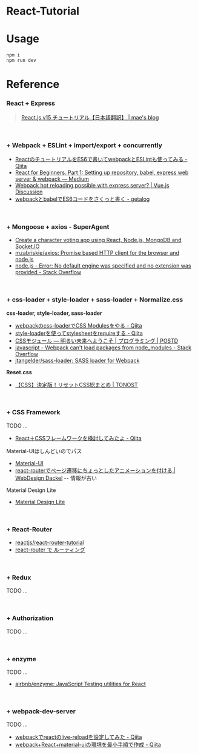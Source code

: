 React-Tutorial
======

# Usage

    npm i
    npm run dev

# Reference

### React + Express

> <a href="http://mae.chab.in/archives/2872" target="_blank">React.js v15 チュートリアル【日本語翻訳】 | mae&apos;s blog</a>

<br>

### + Webpack + ESLint + import/export + concurrently

- <a href="http://qiita.com/morizotter/items/9e2a7def6773a2a8e174" target="_blank">ReactのチュートリアルをES6で書いてwebpackとESLintも使ってみる - Qiita</a>
- <a href="https://medium.com/@viatsko/react-for-beginners-part-1-setting-up-repository-babel-express-web-server-webpack-a3a90cc05d1e#.6d3sozh4t" target="_blank">React for Beginners. Part 1: Setting up repository, babel, express web server &amp; webpack — Medium</a>
- <a href="http://forum.vuejs.org/topic/836/webpack-hot-reloading-possible-with-express-server/6" target="_blank">Webpack hot reloading possible with express server? | Vue.js Discussion</a>
- <a href="http://geta6.hatenablog.com/entry/2016/04/05/165201" target="_blank">webpackとbabelでES6コードをさくっと書く - getalog</a>

<br>

### + Mongoose + axios - SuperAgent

- <a href="http://sahatyalkabov.com/create-a-character-voting-app-using-react-nodejs-mongodb-and-socketio/" target="_blank">Create a character voting app using React, Node.js, MongoDB and Socket.IO</a>
- <a href="https://github.com/mzabriskie/axios" target="_blank">mzabriskie/axios: Promise based HTTP client for the browser and node.js</a>
- <a href="http://stackoverflow.com/questions/23595282/error-no-default-engine-was-specified-and-no-extension-was-provided" target="_blank">node.js - Error: No default engine was specified and no extension was provided - Stack Overflow</a>

<br>

### + css-loader + style-loader + sass-loader + Normalize.css

**css-loader, style-loader, sass-loader**

- <a href="http://qiita.com/_likr/items/c335dec5221024ad56bc" target="_blank">webpackのcss-loaderでCSS Modulesをやる - Qiita</a>
- <a href="http://qiita.com/nekobato/items/43122e0ff7d260b2b0cc" target="_blank">style-loaderを使ってstylesheetをrequireする - Qiita</a>
- <a href="http://postd.cc/css-modules/" target="_blank">CSSモジュール ― 明るい未来へようこそ | プログラミング | POSTD</a>
- <a href="http://stackoverflow.com/questions/35247851/webpack-cant-load-packages-from-node-modules" target="_blank">javascript - Webpack can&apos;t load packages from node_modules - Stack Overflow</a>
- <a href="https://github.com/jtangelder/sass-loader" target="_blank">jtangelder/sass-loader: SASS loader for Webpack</a>

**Reset.css**

- <a href="http://tonost.com/2015/03/10/%E3%80%90css%E3%80%91%E6%B1%BA%E5%AE%9A%E7%89%88%EF%BC%81%E3%83%AA%E3%82%BB%E3%83%83%E3%83%88css%E7%B7%8F%E3%81%BE%E3%81%A8%E3%82%81/" target="_blank">【CSS】決定版！リセットCSS総まとめ | TONOST</a>

<br>

### + CSS Framework

TODO ...

- <a href="http://qiita.com/usagi-f/items/9c675737ef44d0bfcb4e" target="_blank">React＋CSSフレームワークを検討してみたよ - Qiita</a>

Material-UIはしんどいのでパス

- <a href="http://www.material-ui.com/#/" target="_blank">Material-UI</a>
- <a href="http://webdesign-dackel.com/2015/11/03/react-router-animate/" target="_blank">react-routerでページ遷移にちょっとしたアニメーションを付ける | WebDesign Dackel</a>
-- 情報が古い

Material Design Lite

- <a href="https://getmdl.io/index.html" target="_blank">Material Design Lite</a>

<br>


### + React-Router

- <a href="https://github.com/reactjs/react-router-tutorial" target="_blank">reactjs/react-router-tutorial</a>
- <a href="http://smart.ataglance.jp/2016-01-07-react-router/" target="_blank">react-router で ルーティング</a>

<br>

### + Redux

TODO ...

<br>

### + Authorization

TODO ...

<br>

### + enzyme

TODO ...


- <a href="https://github.com/airbnb/enzyme" target="_blank">airbnb/enzyme: JavaScript Testing utilities for React</a>

<br>

### + webpack-dev-server

TODO ...

- <a href="http://qiita.com/fknsy/items/d2e216ae7bbe7e72d695" target="_blank">webpackでreactのlive-reloadを設定してみた - Qiita</a>
- <a href="http://qiita.com/takaki@github/items/724d97a20d3ae194ded4" target="_blank">webpack+React+material-uiの環境を最小手順で作成 - Qiita</a>